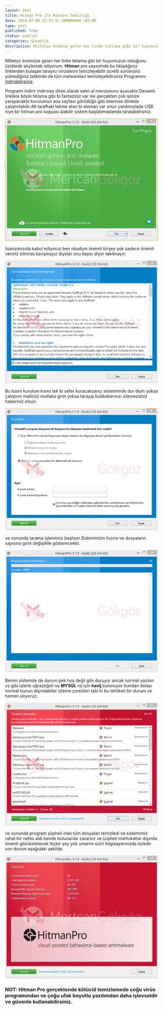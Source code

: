 ```yaml
---
layout: post
title: Hitman Pro ile Malware Temizliği
date: 2014-07-06 23:55:51.000000000 +03:00
type: post
published: true
status: publish
categories: Güvenlik
description: Milletçe önümüze gelen her linke tıklama gibi bir huyumuzun olduğunu üzülerek söylemek istiyorum.Hitman pro sayesinde bu tıkladığınız linklerden
---
```


Milletçe önümüze gelen her linke tıklama gibi bir huyumuzun olduğunu üzülerek söylemek istiyorum. **Hitman** pro sayesinde bu tıkladığınız linklerden bulaşan tarayıcı virüslerini temizleyebilir ücretli sürümünü yüklediğiniz tatktirde de tüm malwareleri temizleyebilirsiniz.Programını [indirebilirsiniz](http://www.surfright.nl/en/downloads/).

Programı indirir indirmez direk olarak satın al mevzusunu açacaktır.Devamlı linklere böyle tıklama gibi bi fantaziniz var ise gerçekten çok işinize yarayacaktır.kurulumun ana sayfası görüdüğü gibi istenirse direkde çalıştırılabilir.Alt taraftaki tekme atan bi eleman var onun yardımıylada USB niye bir hitman pro kopyası alabilir sistem başlatılmadanda taratabilirsiniz.

![hitmanprogorsel1](/assets/hitmanprogorsel1.jpg)

lisansımızıda kabul ediyoruz ben okudum önemli birşey yok sadece önemli veriniz silinirse karışmayız diyolar onu hepsi diyor takılmayın

![hitmanprogorsel2](/assets/hitmanprogorsel2.png)

Bu kısım kurulum kısmı tek bi sefer kuracaksanız sistemimde dur diyin yoksa çalıştırın mailinizi mutlaka girin yoksa tarayıp bulduklarınızı silemezsiniz haberiniz olsun.

![hitmanprogorsel3](/assets/hitmanprogorsel3.png)

ve sonunda tarama işlemimiz başlıyor.Sisteminizin hızına ve dosyaların sayısına göre değişiklik gösterecektir.

![hitmanprogorsel4](/assets/hitmanprogorsel4.png)

Benim sistemde de durum pek hoş değil gibi duruyor ancak normal yazılım vs gibi işlerle uğraştığım ve **MYSQL** inj için **havij** bulunuyor bundan&nbsp;dolayı normal bunun dışındakiler izleme çerezleri tabi ki bu tehlikeli bir durum ve hemen siliyoruz.

![hitmanprogorsel5](/assets/hitmanprogorsel5.png)

ve sonunda program şüpheli olan tüm dosyaları temizledi ve sistemimiz rahat bir nefes aldı bende bulunanlar zararsız ve şüpheli mahlukatlar dışında önemli gözükebilecek hiçbir şey yok umarım sizin bilgisayarınızda öyledir son durum aşağıdaki şekilde.

![hitmanprogorsel6](/assets/hitmanprogorsel6.jpg)

### NOT: Hitman Pro gerçektende kötücül temizlemede çoğu virüs programından ve çoğu ufak boyutlu yazılımdan daha işlevseldir ve güvenle kullanabilirsiniz.

